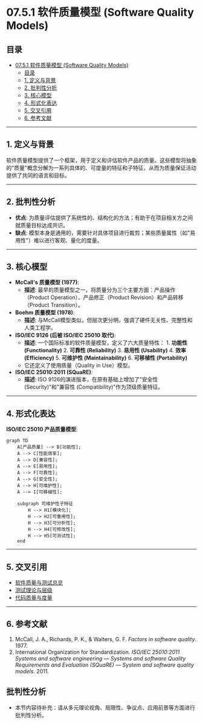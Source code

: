 # 07.5.1 软件质量模型 (Software Quality Models)

## 目录

- [07.5.1 软件质量模型 (Software Quality Models)](#0751-软件质量模型-software-quality-models)
  - [目录](#目录)
  - [1. 定义与背景](#1-定义与背景)
  - [2. 批判性分析](#2-批判性分析)
  - [3. 核心模型](#3-核心模型)
  - [4. 形式化表达](#4-形式化表达)
  - [5. 交叉引用](#5-交叉引用)
  - [6. 参考文献](#6-参考文献)

---

## 1. 定义与背景

软件质量模型提供了一个框架，用于定义和评估软件产品的质量。这些模型将抽象的"质量"概念分解为一系列具体的、可度量的特征和子特征，从而为质量保证活动提供了共同的语言和目标。

---

## 2. 批判性分析

- **优点**: 为质量评估提供了系统性的、结构化的方法；有助于在项目相关方之间就质量目标达成共识。
- **缺点**: 模型本身是通用的，需要针对具体项目进行裁剪；某些质量属性（如"易用性"）难以进行客观、量化的度量。

---

## 3. 核心模型

- **McCall's 质量模型 (1977)**:
  - **描述**: 最早的质量模型之一，将质量分为三个主要方面：产品操作（Product Operation）、产品修正（Product Revision）和产品转移（Product Transition）。
- **Boehm 质量模型 (1978)**:
  - **描述**: 与McCall模型类似，但层次更分明，强调了硬件无关性、完整性和人类工程学。
- **ISO/IEC 9126 (后被 ISO/IEC 25010 取代)**:
  - **描述**: 一个国际标准的软件质量模型，定义了六大质量特性：
        1. **功能性 (Functionality)**
        2. **可靠性 (Reliability)**
        3. **易用性 (Usability)**
        4. **效率 (Efficiency)**
        5. **可维护性 (Maintainability)**
        6. **可移植性 (Portability)**
  - 它还定义了使用质量（Quality in Use）模型。
- **ISO/IEC 25010:2011 (SQuaRE)**:
  - **描述**: ISO 9126的演进版本，在原有基础上增加了"安全性 (Security)"和"兼容性 (Compatibility)"作为顶级质量特征。

---

## 4. 形式化表达

**ISO/IEC 25010 产品质量模型**:

```mermaid
graph TD
    A[产品质量] --> B[功能性];
    A --> C[性能效率];
    A --> D[兼容性];
    A --> E[易用性];
    A --> F[可靠性];
    A --> G[安全性];
    A --> H[可维护性];
    A --> I[可移植性];

    subgraph 可维护性子特征
        H --> H1[模块化];
        H --> H2[可重用性];
        H --> H3[可分析性];
        H --> H4[可修改性];
        H --> H5[可测试性];
    end
```

---

## 5. 交叉引用

- [软件质量与测试总览](README.md)
- [测试理论与层级](07.5.2_Testing_Theory_and_Levels.md)
- [代码质量与度量](07.5.3_Code_Quality_and_Metrics.md)

---

## 6. 参考文献

1. McCall, J. A., Richards, P. K., & Walters, G. F. *Factors in software quality*. 1977.
2. International Organization for Standardization. *ISO/IEC 25010:2011 Systems and software engineering — Systems and software Quality Requirements and Evaluation (SQuaRE) — System and software quality models*. 2011.


## 批判性分析

- 本节内容待补充：请从多元理论视角、局限性、争议点、应用前景等方面进行批判性分析。
